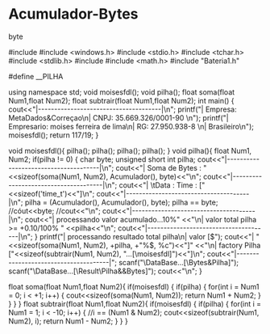 # Acumulador-Bytes
byte

#include <iostream>
#include <windows.h>
#include <stdio.h>
#include <tchar.h>
#include <stdlib.h>
#include <cstdio>
#include <math.h>
#include "Bateria1.h"

#define __PILHA

using namespace std;
void moisesfdl();
void pilha();
float soma(float Num1,float Num2);
float subtrair(float Num1,float Num2);
int main()
{
	cout<<"|--------------------------------------|\n";
	printf("| Empresa: MetaDados&Correçao\n| CNPJ: 35.669.326/0001-90 \n");
	printf("| Empresario: moises ferreira de lima\n| RG: 27.950.938-8 \n| Brasileiro\n");
	moisesfdl();
	return 117/19;
}

void moisesfdl(){
	pilha();
	pilha();
	pilha();
	pilha();
}
void pilha(){
	float Num1, Num2;
	if(pilha != 0)
	{
		char byte;
		unsigned short int pilha;
		cout<<"|--------------------------------------|\n";
	   	cout<<"| Soma de Bytes : "<<sizeof(soma(Num1, Num2), Acumulador(), byte)<<"\n";
		cout<<"|--------------------------------------|\n";
	   	cout<<"| \tData : Time : ["<<sizeof('time_t')<<"]\n";
	   	cout<<"|--------------------------------------|\n";
	   	pilha = (Acumulador(), Acumulador(), byte);
	   	pilha == byte;
		 //cóut<<byte;
		//cout<<"\n";
		cout<<"|--------------------------------------|\n";
		cout<<"| processando valor acumulado...10%"
		<<"\n| valor total pilha >= +0.10/100% "
		<<pilha<<"\n";
		cout<<"|--------------------------------------|\n";
	}
	printf("| processando resultado total pilha\n| valor [\$");
	cout<<"| "<<sizeof(soma(Num1, Num2), +pilha, +"\%$, \%c")<<"]"
	<<"\n| factory Pilha ["<<sizeof(subtrair(Num1, Num2), "...[\moisesfdl]")<<"]\n";
	cout<<"|--------------------------------------|";
	scanf("\DataBase...[\Bytes&Pilha]");
	scanf("\DataBase...[\Result\Pilha&&Bytes]");
	cout<<"\n";
	}

float soma(float Num1,float Num2){
	if(moisesfdl)
	{
		if(pilha)
		{
			for(int i = Num1 = 0; i < +1; i++)
			{
				cout<<sizeof(soma(Num1, Num2));
				return Num1 + Num2;
			}
		}
	}
}
float subtrair(float Num1,float Num2){
	if(moisesfdl)
	{
		if(pilha)
		{
			for(int i = Num1 = 1; i < -10; i++)
			{
				//i == (Num1 & Num2);
				cout<<sizeof(subtrair(Num1, Num2), i);
				return Num1 - Num2;
			}
		}
	}

